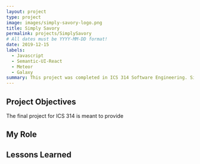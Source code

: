```yaml
---
layout: project
type: project
image: images/simply-savory-logo.png
title: Simply Savory
permalink: projects/SimplySavory
# All dates must be YYYY-MM-DD format!
date: 2019-12-15
labels:
  - Javascript
  - Semantic-UI-React
  - Meteor
  - Galaxy
summary: This project was completed in ICS 314 Software Engineering. Simply Savory is a web application that provides a centralized site for UH Manoa students to learn and share affordable recipes that can be prepared with minimal kitchen facilities (both on and off campus) to suit local taste sensibilities.
---
```


## Project Objectives
The final project for ICS 314 is meant to provide

## My Role


## Lessons Learned

